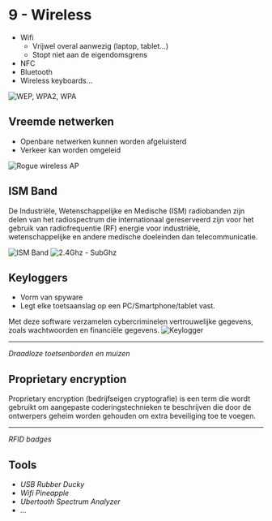 # 9 - Wireless
- Wifi
  - Vrijwel overal aanwezig (laptop, tablet...)
  - Stopt niet aan de eigendomsgrens
- NFC
- Bluetooth
- Wireless keyboards...

![WEP, WPA2, WPA](https://i.imgur.com/c1GmtLc.png)

## Vreemde netwerken

 - Openbare netwerken kunnen worden afgeluisterd
 - Verkeer kan worden omgeleid
 
![Rogue wireless AP](https://i.imgur.com/fDTK4PM.png)

## ISM Band
De Industriële, Wetenschappelijke en Medische (ISM) radiobanden zijn delen van het radiospectrum die internationaal gereserveerd zijn voor het gebruik van radiofrequentie (RF) energie voor industriële, wetenschappelijke en andere medische doeleinden dan telecommunicatie.

![ISM Band](https://i.imgur.com/pYzPYyS.png)
![2.4Ghz - SubGhz](https://i.imgur.com/9PuNYLz.png)

## Keyloggers
- Vorm van spyware
- Legt elke toetsaanslag op een PC/Smartphone/tablet vast.

Met deze software verzamelen cybercriminelen vertrouwelijke gegevens, zoals wachtwoorden en financiële gegevens.
![Keylogger](https://i.imgur.com/l82Yvje.png)

---
*Draadloze toetsenborden en muizen*

## Proprietary encryption
Proprietary encryption (bedrijfseigen cryptografie) is een term die wordt gebruikt om aangepaste coderingstechnieken te beschrijven die door de ontwerpers geheim worden gehouden om extra beveiliging toe te voegen.

---
*RFID badges*

## Tools
 - *USB Rubber Ducky*
 - *Wifi Pineapple*
 - *Ubertooth Spectrum Analyzer*
 - *...*

<!--stackedit_data:
eyJoaXN0b3J5IjpbLTIwNjg0MDA5ODFdfQ==
-->